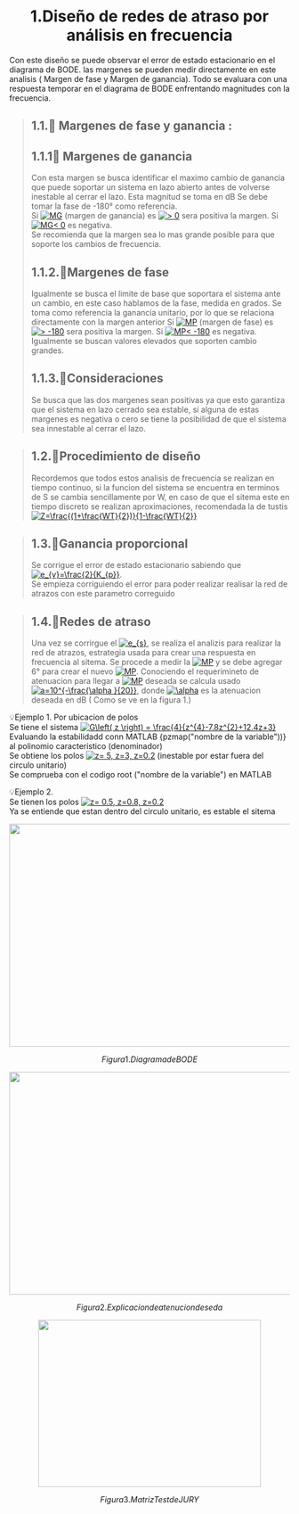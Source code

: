 # <center> 1.Diseño de redes de atraso por análisis en frecuencia </center>

Con este diseño se puede observar el error de estado estacionario en el diagrama de BODE.
las margenes se pueden medir directamente en este analisis ( Margen de fase y Margen de ganancia).
Todo se evaluara con una respuesta temporar en el diagrama de BODE enfrentando magnitudes con la frecuencia.

> ## 1.1.🔑 Margenes de fase y ganancia :
> ## 1.1.1🔑 Margenes de ganancia
> Con esta margen se busca identificar el maximo cambio de ganancia que puede soportar un sistema en lazo abierto antes de volverse inestable al cerrar el lazo.
> Esta magnitud se toma en dB
> Se debe tomar la fase de -180° como referencia.\
> Si <a href="http://www.alciro.org/tools/matematicas/editor-ecuaciones.jsp?eq=MG"><img src="http://www.alciro.org/cgi/tex.cgi?MG" title="MG" border="0" /></a> (margen de ganancia) es <a href="http://www.alciro.org/tools/matematicas/editor-ecuaciones.jsp?eq=>  0"><img src="http://www.alciro.org/cgi/tex.cgi?>  0" title=">  0" border="0" /></a> sera positiva la margen.
> Si <a href="http://www.alciro.org/tools/matematicas/editor-ecuaciones.jsp?eq=MG< 0"><img src="http://www.alciro.org/cgi/tex.cgi?MG< 0" title="MG< 0" border="0" /></a> es negativa.\
> Se recomienda que la margen sea lo mas grande posible para que soporte los cambios de frecuencia.
>## 1.1.2.🔑Margenes de fase
>Igualmente se busca el limite de base que soportara el sistema ante un cambio, en este caso hablamos de la fase, medida en grados.
> Se toma como referencia la ganancia unitario, por lo que se relaciona directamente con la margen anterior
> Si <a href="http://www.alciro.org/tools/matematicas/editor-ecuaciones.jsp?eq=MP"><img src="http://www.alciro.org/cgi/tex.cgi?MP" title="MP" border="0" /></a> (margen de fase) es <a href="http://www.alciro.org/tools/matematicas/editor-ecuaciones.jsp?eq=> -180"><img src="http://www.alciro.org/cgi/tex.cgi?> -180" title="> -180" border="0" /></a> sera positiva la margen.
> Si <a href="http://www.alciro.org/tools/matematicas/editor-ecuaciones.jsp?eq=MP< -180"><img src="http://www.alciro.org/cgi/tex.cgi?MP< -180" title="MP< -180" border="0" /></a> es negativa.\
> Igualmente se buscan valores elevados que soporten cambio grandes.
> ## 1.1.3.🔑Consideraciones
> Se busca que las dos margenes sean positivas ya que esto garantiza que el sistema en lazo cerrado sea estable, si alguna de estas margenes es negativa o cero se tiene la posibilidad de que el sistema sea innestable al cerrar el lazo.

>## 1.2.🔑Procedimiento de diseño
>Recordemos que todos estos analisis de frecuencia se realizan en tiempo continuo, si la funcion del sistema se encuentra en terminos de S se cambia sencillamente por W, en caso de que el sitema este en tiempo discreto se realizan aproximaciones, recomendada la de tustis <a href="http://www.alciro.org/tools/matematicas/editor-ecuaciones.jsp?eq=Z=\frac{(1+\frac{WT}{2})}{1-\frac{WT}{2}}"><img src="http://www.alciro.org/cgi/tex.cgi?Z=\frac{(1+\frac{WT}{2})}{1-\frac{WT}{2}}" title="Z=\frac{(1+\frac{WT}{2})}{1-\frac{WT}{2}}" border="0" /></a>

>## 1.3.🔑Ganancia proporcional
>Se corrigue el error de estado estacionario sabiendo que <a href="http://www.alciro.org/tools/matematicas/editor-ecuaciones.jsp?eq=e_{v}=\frac{2}{K_{p}}"><img src="http://www.alciro.org/cgi/tex.cgi?e_{v}=\frac{2}{K_{p}}" title="e_{v}=\frac{2}{K_{p}}" border="0" /></a>.\
>Se empieza corriguiendo el error para poder realizar realisar la red de atrazos con este parametro correguido

>## 1.4.🔑Redes de atraso
>Una vez se corrirgue el <a href="http://www.alciro.org/tools/matematicas/editor-ecuaciones.jsp?eq=e_{s}"><img src="http://www.alciro.org/cgi/tex.cgi?e_{s}" title="e_{s}" border="0" /></a>, se realiza el analizis para realizar la red de atrazos, estrategia usada para crear una respuesta en frecuencia al sitema.
>Se procede a medir la <a href="http://www.alciro.org/tools/matematicas/editor-ecuaciones.jsp?eq=MP"><img src="http://www.alciro.org/cgi/tex.cgi?MP" title="MP" border="0" /></a> y se debe agregar 6° para crear el nuevo <a href="http://www.alciro.org/tools/matematicas/editor-ecuaciones.jsp?eq=MP"><img src="http://www.alciro.org/cgi/tex.cgi?MP" title="MP" border="0" /></a>.
>Conociendo el requerimineto de atenuacion para llegar a <a href="http://www.alciro.org/tools/matematicas/editor-ecuaciones.jsp?eq=MP"><img src="http://www.alciro.org/cgi/tex.cgi?MP" title="MP" border="0" /></a> deseada se calcula usado <a href="http://www.alciro.org/tools/matematicas/editor-ecuaciones.jsp?eq=a=10^{-\frac{\alpha }{20}}"><img src="http://www.alciro.org/cgi/tex.cgi?a=10^{-\frac{\alpha }{20}}" title="a=10^{-\frac{\alpha }{20}}" border="0" /></a>, donde <a href="http://www.alciro.org/tools/matematicas/editor-ecuaciones.jsp?eq=\alpha"><img src="http://www.alciro.org/cgi/tex.cgi?\alpha" title="\alpha" border="0" /></a> es la atenuacion deseada en dB ( Como se ve en la figura 1.)

💡Ejemplo 1. Por ubicacion de polos\
Se tiene el sistema <a href="http://www.alciro.org/tools/matematicas/editor-ecuaciones.jsp?eq=G\left( z \right) =  \frac{4}{z^{4}-7.8z^{2}+12.4z+3}"><img src="http://www.alciro.org/cgi/tex.cgi?G\left( z \right) =  \frac{4}{z^{4}-7.8z^{2}+12.4z+3}" title="G\left( z \right) =  \frac{4}{z^{4}-7.8z^{2}+12.4z+3}" border="0" /></a>\
Evaluando la estabilidadd conn MATLAB {pzmap("nombre de la variable"))} al polinomio caracteristico (denominador)\
Se obtiene los polos <a href="http://www.alciro.org/tools/matematicas/editor-ecuaciones.jsp?eq=z= 5, z=3, z=0.2"><img src="http://www.alciro.org/cgi/tex.cgi?z= 5, z=3, z=0.2" title="z= 5, z=3, z=0.2" border="0" /></a> (inestable por estar fuera del circulo unitario)\
Se comprueba con el codigo root ("nombre de la variable") en MATLAB

💡Ejemplo 2.\
Se tienen los polos <a href="http://www.alciro.org/tools/matematicas/editor-ecuaciones.jsp?eq=z= 0.5, z=0.8, z=0.2"><img src="http://www.alciro.org/cgi/tex.cgi?z= 0.5, z=0.8, z=0.2" title="z= 0.5, z=0.8, z=0.2" border="0" /></a> \
Ya se entiende que estan dentro del circulo unitario, es estable el sitema

<p align="center">
<img src="https://github.com/user-attachments/assets/a8c60e5e-8352-494a-9841-9e4ebf37ce06" width="600" height="400">
 </p>

$$Figura 1.Diagrama de BODE $$

<p align="center">
<img src="https://github.com/user-attachments/assets/81aa7e04-4707-4fb1-bcc7-6c006123dc02" width="600" height="400">
 </p>

$$Figura 2. Explicacion de atenucion deseda$$

<p align="center">
<img src="https://github.com/user-attachments/assets/57eb6c8a-21b6-4be3-878e-8580416e5c2b" width="400" height="300">
 </p>

$$Figura 3. Matriz Test de JURY$$



